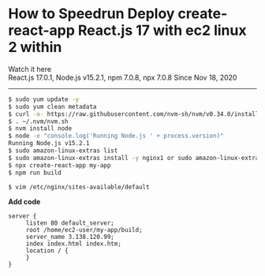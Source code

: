 # How to Speedrun Deploy create-react-app React.js 17 with ec2 linux 2 within 
Watch it here   
React.js 17.0.1, Node.js v15.2.1, npm 7.0.8, npx 7.0.8
Since Nov 18, 2020  

---  
```sh
$ sudo yum update -y  
$ sudo yum clean metadata  
$ curl -o- https://raw.githubusercontent.com/nvm-sh/nvm/v0.34.0/install.sh | bash
$ . ~/.nvm/nvm.sh
$ nvm install node
$ node -e "console.log('Running Node.js ' + process.version)"
Running Node.js v15.2.1
$ sudo amazon-linux-extras list
$ sudo amazon-linux-extras install -y nginx1 or sudo amazon-linux-extras enable nginx1 -y  
$ npx create-react-app my-app
$ npm run build
```

```sh
$ vim /etc/nginx/sites-available/default
```

**Add code**  

```blade
server {
     listen 80 default_server;
     root /home/ec2-user/my-app/build;
     server_name 3.138.120.99;
     index index.html index.htm;
     location / {
     }
}
```
